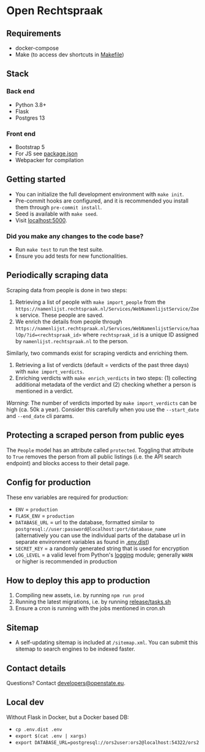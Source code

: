 # Open Rechtspraak

## Requirements
- docker-compose
- Make (to access dev shortcuts in [Makefile](/Makefile))

## Stack

### Back end
- Python 3.8+
- Flask
- Postgres 13

### Front end
- Bootstrap 5
- For JS see [package.json](/package.json)
- Webpacker for compilation

## Getting started
- You can initialize the full development environment with `make init`.
- Pre-commit hooks are configured, and it is recommended you install them through `pre-commit install`.
- Seed is available with `make seed`.
- Visit [localhost:5000](localhost:5000).

### Did you make any changes to the code base?
- Run `make test` to run the test suite.
- Ensure you add tests for new functionalities.

## Periodically scraping data
Scraping data from people is done in two steps:
1. Retrieving a list of people with `make import_people` from the `https://namenlijst.rechtspraak.nl/Services/WebNamenlijstService/Zoek` service. These people are saved.
2. We enrich the details from people through `https://namenlijst.rechtspraak.nl/Services/WebNamenlijstService/haalOp/?id=<rechtspraak_id>` where `rechtspraak_id` is a unique ID assigned by `namenlijst.rechtspraak.nl` to the person.

Similarly, two commands exist for scraping verdicts and enriching them.
1. Retrieving a list of verdicts (default = verdicts of the past three days) with `make import_verdicts`.
2. Enriching verdicts with `make enrich_verdicts` in two steps: (1) collecting additional metadata of the verdict and (2) checking whether a person is mentioned in a verdict.

_Warning_: The number of verdicts imported by `make import_verdicts` can be high (ca. 50k a year). Consider this carefully when you use the `--start_date` and `--end_date` cli params.

## Protecting a scraped person from public eyes
The `People` model has an attribute called `protected`. Toggling that attribute to `True` removes the person from all public listings (i.e. the API search endpoint) and blocks access to their detail page.

## Config for production
These env variables are required for production:
- `ENV` = `production`
- `FLASK_ENV` = `production`
- `DATABASE_URL` = url to the database, formatted similar to `postgresql://user:password@localhost:port/database_name` (alternatively you can use the individual parts of the database url in separate environment variables as found in [.env.dist](/.env.dist))
- `SECRET_KEY` = a randomly generated string that is used for encryption
- `LOG_LEVEL` = a valid level from Python's [logging](https://docs.python.org/3/library/logging.html) module; generally `WARN` or higher is recommended in production

## How to deploy this app to production
1. Compiling new assets, i.e. by running `npm run prod`
2. Running the latest migrations, i.e. by running [release/tasks.sh](/release/tasks.sh)
3. Ensure a cron is running with the jobs mentioned in cron.sh

## Sitemap
- A self-updating sitemap is included at `/sitemap.xml`. You can submit this sitemap to search engines to be indexed faster.

## Contact details
Questions? Contact [developers@openstate.eu](mailto:developers@openstate.eu).

## Local dev
Without Flask in Docker, but a Docker based DB:
- `cp .env.dist .env`
- `export $(cat .env | xargs)`
- `export DATABASE_URL=postgresql://ors2user:ors2@localhost:54322/ors2`
